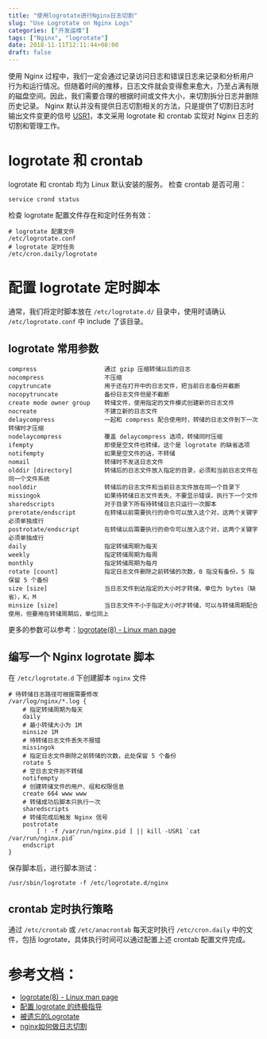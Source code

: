 ```yaml
---
title: "使用logrotate进行Nginx日志切割"
slug: "Use Logrotate on Nginx Logs"
categories: ["开发运维"]
tags: ["Nginx", "logrotate"]
date: 2018-11-11T12:11:44+08:00
draft: false
---
```



使用 Nginx 过程中，我们一定会通过记录访问日志和错误日志来记录和分析用户行为和运行情况。但随着时间的推移，日志文件就会变得愈来愈大，乃至占满有限的磁盘空间。因此，我们需要合理的根据时间或文件大小，来切割拆分日志并删除历史记录。
Nginx 默认并没有提供日志切割相关的方法，只是提供了切割日志时输出文件变更的信号 [USR1](https://www.nginx.com/resources/wiki/start/topics/examples/logrotation/)，本文采用 logrotate 和 crontab 实现对 Nginx 日志的切割和管理工作。

# logrotate 和 crontab

logrotate 和 crontab 均为 Linux 默认安装的服务。
检查 crontab 是否可用：
```
service crond status
```
检查 logrotate 配置文件存在和定时任务有效：
```
# logrotate 配置文件
/etc/logrotate.conf
# logrotate 定时任务
/etc/cron.daily/logrotate
```

# 配置 logrotate 定时脚本

通常，我们将定时脚本放在 ``` /etc/logrotate.d/ ``` 目录中，使用时请确认 ```/etc/logrotate.conf``` 中 include 了该目录。

## logrotate 常用参数

```
compress                   通过 gzip 压缩转储以后的日志
nocompress                 不压缩
copytruncate               用于还在打开中的日志文件，把当前日志备份并截断
nocopytruncate             备份日志文件但是不截断
create mode owner group    转储文件，使用指定的文件模式创建新的日志文件
nocreate                   不建立新的日志文件
delaycompress              一起和 compress 配合使用时，转储的日志文件到下一次转储时才压缩
nodelaycompress            覆盖 delaycompress 选项，转储同时压缩
ifempty                    即使是空文件也转储，这个是 logrotate 的缺省选项
notifempty                 如果是空文件的话，不转储
nomail                     转储时不发送日志文件
olddir [directory]         转储后的日志文件放入指定的目录，必须和当前日志文件在同一个文件系统
noolddir                   转储后的日志文件和当前日志文件放在同一个目录下
missingok                  如果待转储日志文件丢失，不要显示错误，执行下一个文件
sharedscripts              对于目录下所有待转储日志只运行一次脚本
prerotate/endscript        在转储以前需要执行的命令可以放入这个对，这两个关键字必须单独成行
postrotate/endscript       在转储以后需要执行的命令可以放入这个对，这两个关键字必须单独成行
daily                      指定转储周期为每天
weekly                     指定转储周期为每周
monthly                    指定转储周期为每月
rotate [count]             指定日志文件删除之前转储的次数，0 指没有备份，5 指保留 5 个备份
size [size]                当日志文件到达指定的大小时才转储，单位为 bytes（缺省），K，M
minsize [size]             当日志文件不小于指定大小时才转储，可以与转储周期配合使用，但要用在转储周期后，单位同上
```
更多的参数可以参考：[logrotate(8) - Linux man page](https://linux.die.net/man/8/logrotate)

## 编写一个 Nginx logrotate 脚本

在 ```/etc/logrotate.d``` 下创建脚本 ```nginx``` 文件
```
# 待转储日志路径可根据需要修改
/var/log/nginx/*.log {
    # 指定转储周期为每天
    daily
    # 最小转储大小为 1M
    minsize 1M
    # 待转储日志文件丢失不报错
    missingok
    # 指定日志文件删除之前转储的次数，此处保留 5 个备份
    rotate 5
    # 空日志文件则不转储
    notifempty
    # 创建转储文件的用户、组和权限信息
    create 664 www www
    # 转储成功后脚本只执行一次
    sharedscripts
    # 转储完成后触发 Nginx 信号
    postrotate
        [ ! -f /var/run/nginx.pid ] || kill -USR1 `cat /var/run/nginx.pid`
    endscript
}
```
保存脚本后，进行脚本测试：
```
/usr/sbin/logrotate -f /etc/logrotate.d/nginx
```

## crontab 定时执行策略

通过 ```/etc/crontab``` 或 ```/etc/anacrontab``` 每天定时执行 ```/etc/cron.daily``` 中的文件，包括 logrotate，具体执行时间可以通过配置上述 crontab 配置文件完成。

# 参考文档：

* [logrotate(8) - Linux man page](https://linux.die.net/man/8/logrotate)
* [配置 logrotate 的终极指导](https://linux.cn/article-8227-1.html)
* [被遗忘的Logrotate](https://huoding.com/2013/04/21/246)
* [nginx如何做日志切割](https://segmentfault.com/q/1010000000120419)


